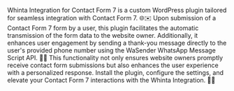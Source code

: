Whinta Integration for Contact Form 7 is a custom WordPress plugin tailored for seamless integration with Contact Form 7. 🌐✉️ Upon submission of a Contact Form 7 form by a user, this plugin facilitates the automatic transmission of the form data to the website owner. Additionally, it enhances user engagement by sending a thank-you message directly to the user's provided phone number using the WaSender WhatsApp Message Script API. 📱💬 This functionality not only ensures website owners promptly receive contact form submissions but also enhances the user experience with a personalized response. Install the plugin, configure the settings, and elevate your Contact Form 7 interactions with the Whinta Integration. 🚀🔧
